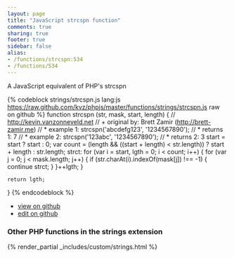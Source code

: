 ```yaml
---
layout: page
title: "JavaScript strcspn function"
comments: true
sharing: true
footer: true
sidebar: false
alias:
- /functions/strcspn:534
- /functions/534
---
```

<!-- Generated by Rakefile:build -->
A JavaScript equivalent of PHP's strcspn

{% codeblock strings/strcspn.js lang:js https://raw.github.com/kvz/phpjs/master/functions/strings/strcspn.js raw on github %}
function strcspn (str, mask, start, length) {
    // http://kevin.vanzonneveld.net
    // +   original by: Brett Zamir (http://brett-zamir.me)
    // *     example 1: strcspn('abcdefg123', '1234567890');
    // *     returns 1: 7
    // *     example 2: strcspn('123abc', '1234567890');
    // *     returns 2: 3
    start = start ? start : 0;
    var count = (length && ((start + length) < str.length)) ? start + length : str.length;
    strct: for (var i = start, lgth = 0; i < count; i++) {
        for (var j = 0; j < mask.length; j++) {
            if (str.charAt(i).indexOf(mask[j]) !== -1) {
                continue strct;
            }
        }++lgth;
    }

    return lgth;
}
{% endcodeblock %}

 - [view on github](https://github.com/kvz/phpjs/blob/master/functions/strings/strcspn.js)
 - [edit on github](https://github.com/kvz/phpjs/edit/master/functions/strings/strcspn.js)

### Other PHP functions in the strings extension
{% render_partial _includes/custom/strings.html %}
